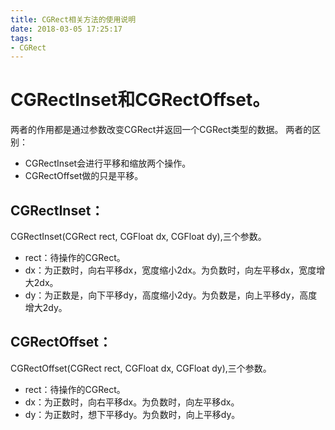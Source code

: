 ```yaml
---
title: CGRect相关方法的使用说明
date: 2018-03-05 17:25:17
tags:
- CGRect 
---
```


# CGRectInset和CGRectOffset。
两者的作用都是通过参数改变CGRect并返回一个CGRect类型的数据。
两者的区别：
* CGRectInset会进行平移和缩放两个操作。
* CGRectOffset做的只是平移。

## CGRectInset：
CGRectInset(CGRect rect, CGFloat dx, CGFloat dy),三个参数。
* rect：待操作的CGRect。
* dx：为正数时，向右平移dx，宽度缩小2dx。为负数时，向左平移dx，宽度增大2dx。
* dy：为正数是，向下平移dy，高度缩小2dy。为负数是，向上平移dy，高度增大2dy。

## CGRectOffset：
CGRectOffset(CGRect rect, CGFloat dx, CGFloat dy),三个参数。
* rect：待操作的CGRect。
* dx：为正数时，向右平移dx。为负数时，向左平移dx。
* dy：为正数时，想下平移dy。为负数时，向上平移dy。
